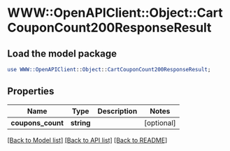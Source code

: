 # WWW::OpenAPIClient::Object::CartCouponCount200ResponseResult

## Load the model package
```perl
use WWW::OpenAPIClient::Object::CartCouponCount200ResponseResult;
```

## Properties
Name | Type | Description | Notes
------------ | ------------- | ------------- | -------------
**coupons_count** | **string** |  | [optional] 

[[Back to Model list]](../README.md#documentation-for-models) [[Back to API list]](../README.md#documentation-for-api-endpoints) [[Back to README]](../README.md)


